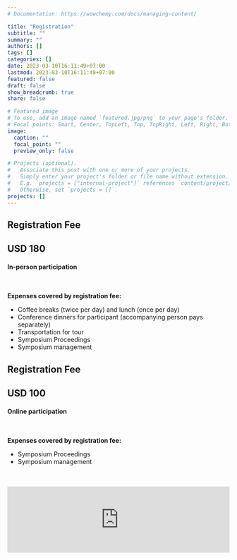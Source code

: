 ```yaml
---
# Documentation: https://wowchemy.com/docs/managing-content/

title: "Registration"
subtitle: ""
summary: ""
authors: []
tags: []
categories: []
date: 2023-03-10T16:11:49+07:00
lastmod: 2023-03-10T16:11:49+07:00
featured: false
draft: false
show_breadcrumb: true
share: false

# Featured image
# To use, add an image named `featured.jpg/png` to your page's folder.
# Focal points: Smart, Center, TopLeft, Top, TopRight, Left, Right, BottomLeft, Bottom, BottomRight.
image:
  caption: ""
  focal_point: ""
  preview_only: false

# Projects (optional).
#   Associate this post with one or more of your projects.
#   Simply enter your project's folder or file name without extension.
#   E.g. `projects = ["internal-project"]` references `content/project/deep-learning/index.md`.
#   Otherwise, set `projects = []`.
projects: []
---
```

<style>
  .card:hover {
    box-shadow: none;
  }
</style>

<body>
<div class="container" style="margin-bottom:3rem;">
  <div class="row d-flex justify-content-center">
    <div class="col-12 col-md-6 mt-3">
      <div class="card">
          <!-- <img src="img/in-person.svg" class="card-img-top" alt="..." style="width:50%; margin-top:1rem; margin-bottom:0; "> -->
          <div class="card-body">
            <h2 class="card-title text-center">Registration Fee</h2>
            <!-- <br> -->
            <h2 class="card-title text-primary text-center">USD 180</h2>
            <h4 class="text-center"><b>In-person participation</b></h4>
            <br>
            <p><b>Expenses covered by registration fee:</b></p>
            <ul>
              <li>Coffee breaks (twice per day) and lunch (once per day)</li>
              <li>Conference dinners for participant (accompanying person pays separately)</li>
              <li>Transportation for tour</li>
              <li>Symposium Proceedings</li>
              <li>Symposium management</li>
            </ul>
          </div>
      </div>
    </div>
    <div class="col-12 col-md-6 mt-3">
      <div class="card">
          <!-- <img src="img/online.svg" class="card-img-top" alt="..." style="width:50%; margin-top:1rem; margin-bottom:0; "> -->
          <div class="card-body">
            <h2 class="card-title text-center">Registration Fee</h2>
            <!-- <br> -->
            <h2 class="card-title text-primary text-center">USD 100</h2>
            <h4 class="text-center"><b>Online participation</b></h4>
            <br>
            <p><b>Expenses covered by registration fee:</b></p>
            <ul>
              <li>Symposium Proceedings</li>
              <li>Symposium management</li>
            </ul>
          </div>
      </div>
    </div>
  </div>
</div>

<div class="container">
  <iframe src="https://script.google.com/macros/s/AKfycbz4P8Itknx7AsJK3SM6ClwDJgwBlWm47OMv63iXXPkeFjoa9U2ZBqqA4hhr3WXRYw8M/exec" frameborder="0" width="100%" id="iframe_1" scrolling="no"></iframe>
</div>

<!-- <div class="container">
  <div class="alert alert-info">
    If you already made a payment, please upload the payment proof using the form below.
  </div>

  <iframe src="https://script.google.com/macros/s/AKfycbw1YTxWIfq9f17EicPTnNHZ5dKOoDQKvfOmJR5w8HYlC3h0X3RHbsMY0Em_WPoHJ0Ad/exec" frameborder="0" width="100%" height=480px id="iframe_2" ></iframe>
</div> -->

<!-- hanya untuk deploy di subdomain Bosscha -->
<!-- ---------------------------------------- -->
<script src="/symposium-2023/js/iframeResizer.js"></script>

<!-- hanya untuk deploy lokal/netlify -->
<!-- <script src="/js/iframeResizer.js"></script> -->
<script>
  window.addEventListener(
  'message',
  (event) => {
    if (event.data === 'gasFrame') {
      window.gasFrame = event.source;
      iFrameResize({
        log: false,
        checkOrigin: false
      }, '#iframe_1');
    }
  },
  false
);

</script>
</body>